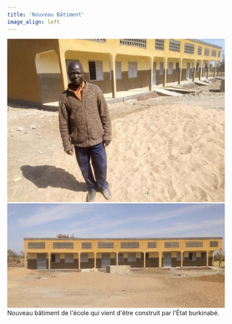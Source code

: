 ```yaml
---
title: 'Nouveau Bâtiment'
image_align: left
---
```


![](nouveau_batiment_1.jpg)
![](nouveau_batiment_2.jpg)
Nouveau bâtiment de l'école qui vient d'être construit par l'État burkinabé.